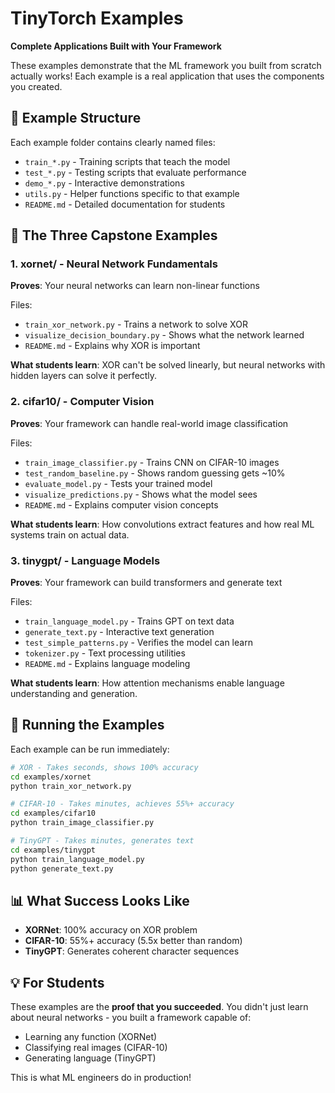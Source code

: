 # TinyTorch Examples

**Complete Applications Built with Your Framework**

These examples demonstrate that the ML framework you built from scratch actually works! Each example is a real application that uses the components you created.

## 📁 Example Structure

Each example folder contains clearly named files:
- `train_*.py` - Training scripts that teach the model
- `test_*.py` - Testing scripts that evaluate performance
- `demo_*.py` - Interactive demonstrations
- `utils.py` - Helper functions specific to that example
- `README.md` - Detailed documentation for students

## 🎯 The Three Capstone Examples

### 1. **xornet/** - Neural Network Fundamentals
**Proves**: Your neural networks can learn non-linear functions

Files:
- `train_xor_network.py` - Trains a network to solve XOR
- `visualize_decision_boundary.py` - Shows what the network learned
- `README.md` - Explains why XOR is important

**What students learn**: XOR can't be solved linearly, but neural networks with hidden layers can solve it perfectly.

### 2. **cifar10/** - Computer Vision 
**Proves**: Your framework can handle real-world image classification

Files:
- `train_image_classifier.py` - Trains CNN on CIFAR-10 images
- `test_random_baseline.py` - Shows random guessing gets ~10%
- `evaluate_model.py` - Tests your trained model
- `visualize_predictions.py` - Shows what the model sees
- `README.md` - Explains computer vision concepts

**What students learn**: How convolutions extract features and how real ML systems train on actual data.

### 3. **tinygpt/** - Language Models
**Proves**: Your framework can build transformers and generate text

Files:
- `train_language_model.py` - Trains GPT on text data
- `generate_text.py` - Interactive text generation
- `test_simple_patterns.py` - Verifies the model can learn
- `tokenizer.py` - Text processing utilities
- `README.md` - Explains language modeling

**What students learn**: How attention mechanisms enable language understanding and generation.

## 🚀 Running the Examples

Each example can be run immediately:

```bash
# XOR - Takes seconds, shows 100% accuracy
cd examples/xornet
python train_xor_network.py

# CIFAR-10 - Takes minutes, achieves 55%+ accuracy  
cd examples/cifar10
python train_image_classifier.py

# TinyGPT - Takes minutes, generates text
cd examples/tinygpt
python train_language_model.py
python generate_text.py
```

## 📊 What Success Looks Like

- **XORNet**: 100% accuracy on XOR problem
- **CIFAR-10**: 55%+ accuracy (5.5x better than random)
- **TinyGPT**: Generates coherent character sequences

## 💡 For Students

These examples are the **proof that you succeeded**. You didn't just learn about neural networks - you built a framework capable of:
- Learning any function (XORNet)
- Classifying real images (CIFAR-10)
- Generating language (TinyGPT)

This is what ML engineers do in production!